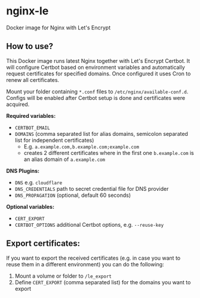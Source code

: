 # nginx-le
Docker image for Nginx with Let's Encrypt

## How to use?
This Docker image runs latest Nginx together with Let's Encrypt Certbot. It will configure Certbot based on environment variables and automatically request certificates for specified domains. Once configured it uses Cron to renew all certificates.

Mount your folder containing `*.conf` files to `/etc/nginx/available-conf.d`. Configs will be enabled after Certbot setup is done and certificates were acquired.

**Required variables:**
  * `CERTBOT_EMAIL`
  * `DOMAINS` (comma separated list for alias domains, semicolon separated list for independent certificates)
    * E.g. `a.example.com,b.example.com;example.com` 
    * creates 2 different certificates where in the first one `b.example.com` is an alias domain of `a.example.com`

**DNS Plugins:**
  * `DNS` e.g. `cloudflare`
  * `DNS_CREDENTIALS` path to secret credential file for DNS provider
  * `DNS_PROPAGATION` (optional, default 60 seconds) 

**Optional variables:**
  * `CERT_EXPORT`
  * `CERTBOT_OPTIONS` additional Certbot options, e.g. `--reuse-key`

## Export certificates:

If you want to export the received certificates (e.g. in case you want to reuse them in a different environment) you can do the following:
1. Mount a volume or folder to `/le_export`
2. Define `CERT_EXPORT` (comma separated list) for the domains you want to export
